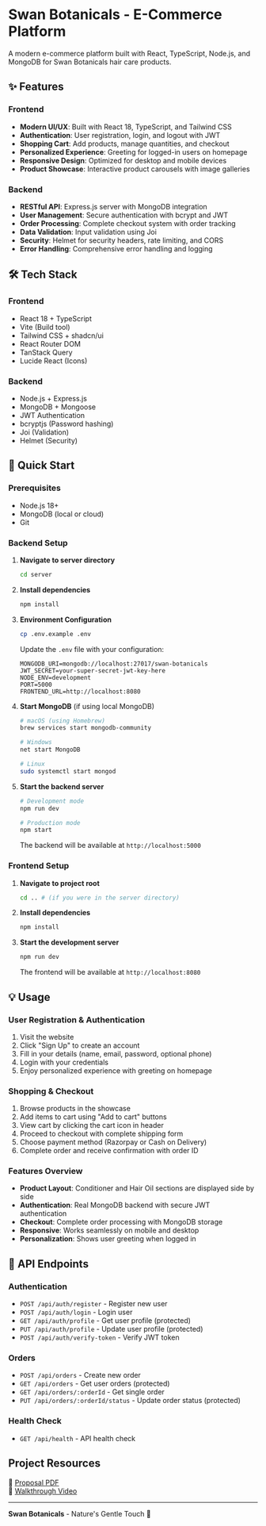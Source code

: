 # Swan Botanicals - E-Commerce Platform

A modern e-commerce platform built with React, TypeScript, Node.js, and MongoDB for Swan Botanicals hair care products.

## ✨ Features

### Frontend
- **Modern UI/UX**: Built with React 18, TypeScript, and Tailwind CSS
- **Authentication**: User registration, login, and logout with JWT
- **Shopping Cart**: Add products, manage quantities, and checkout
- **Personalized Experience**: Greeting for logged-in users on homepage
- **Responsive Design**: Optimized for desktop and mobile devices
- **Product Showcase**: Interactive product carousels with image galleries

### Backend  
- **RESTful API**: Express.js server with MongoDB integration
- **User Management**: Secure authentication with bcrypt and JWT
- **Order Processing**: Complete checkout system with order tracking
- **Data Validation**: Input validation using Joi
- **Security**: Helmet for security headers, rate limiting, and CORS
- **Error Handling**: Comprehensive error handling and logging

## 🛠️ Tech Stack

### Frontend
- React 18 + TypeScript
- Vite (Build tool)
- Tailwind CSS + shadcn/ui
- React Router DOM
- TanStack Query
- Lucide React (Icons)

### Backend
- Node.js + Express.js
- MongoDB + Mongoose
- JWT Authentication
- bcryptjs (Password hashing)
- Joi (Validation)
- Helmet (Security)

## 🚀 Quick Start

### Prerequisites
- Node.js 18+ 
- MongoDB (local or cloud)
- Git

### Backend Setup

1. **Navigate to server directory**
   ```bash
   cd server
   ```

2. **Install dependencies**
   ```bash
   npm install
   ```

3. **Environment Configuration**
   ```bash
   cp .env.example .env
   ```
   
   Update the `.env` file with your configuration:
   ```env
   MONGODB_URI=mongodb://localhost:27017/swan-botanicals
   JWT_SECRET=your-super-secret-jwt-key-here
   NODE_ENV=development
   PORT=5000
   FRONTEND_URL=http://localhost:8080
   ```

4. **Start MongoDB** (if using local MongoDB)
   ```bash
   # macOS (using Homebrew)
   brew services start mongodb-community
   
   # Windows
   net start MongoDB
   
   # Linux
   sudo systemctl start mongod
   ```

5. **Start the backend server**
   ```bash
   # Development mode
   npm run dev
   
   # Production mode
   npm start
   ```

   The backend will be available at `http://localhost:5000`

### Frontend Setup

1. **Navigate to project root**
   ```bash
   cd .. # (if you were in the server directory)
   ```

2. **Install dependencies**
   ```bash
   npm install
   ```

3. **Start the development server**
   ```bash
   npm run dev
   ```

   The frontend will be available at `http://localhost:8080`

## 💡 Usage

### User Registration & Authentication
1. Visit the website
2. Click "Sign Up" to create an account
3. Fill in your details (name, email, password, optional phone)
4. Login with your credentials
5. Enjoy personalized experience with greeting on homepage

### Shopping & Checkout
1. Browse products in the showcase
2. Add items to cart using "Add to cart" buttons
3. View cart by clicking the cart icon in header
4. Proceed to checkout with complete shipping form
5. Choose payment method (Razorpay or Cash on Delivery)
6. Complete order and receive confirmation with order ID

### Features Overview
- **Product Layout**: Conditioner and Hair Oil sections are displayed side by side
- **Authentication**: Real MongoDB backend with secure JWT authentication
- **Checkout**: Complete order processing with MongoDB storage
- **Responsive**: Works seamlessly on mobile and desktop
- **Personalization**: Shows user greeting when logged in

## 🔧 API Endpoints

### Authentication
- `POST /api/auth/register` - Register new user
- `POST /api/auth/login` - Login user
- `GET /api/auth/profile` - Get user profile (protected)
- `PUT /api/auth/profile` - Update user profile (protected)
- `POST /api/auth/verify-token` - Verify JWT token

### Orders
- `POST /api/orders` - Create new order
- `GET /api/orders` - Get user orders (protected)
- `GET /api/orders/:orderId` - Get single order
- `PUT /api/orders/:orderId/status` - Update order status (protected)


### Health Check
- `GET /api/health` - API health check


## Project Resources

📄 [Proposal PDF](proposal/Swan%20Botanicals%20Proposal.pdf)  
🎥 [Walkthrough Video](walkthrough/walkthru.mov.mp4)


---

**Swan Botanicals** - Nature's Gentle Touch 🌿
